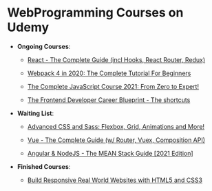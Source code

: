 # WebProgramming Courses on Udemy

- **Ongoing Courses**:
    
    - [React - The Complete Guide (incl Hooks, React Router, Redux)](https://www.udemy.com/course/react-the-complete-guide-incl-redux/)
    
    - [Webpack 4 in 2020: The Complete Tutorial For Beginners](https://www.udemy.com/course/webpack-from-beginner-to-advanced/)
        
    - [The Complete JavaScript Course 2021: From Zero to Expert!](https://www.udemy.com/course/the-complete-javascript-course)
        
    - [The Frontend Developer Career Blueprint - The shortcuts](https://www.udemy.com/course/the-frontend-developer-career-blueprint-the-shortcuts)

- **Waiting List**:

    - [Advanced CSS and Sass: Flexbox, Grid, Animations and More!](https://www.udemy.com/course/advanced-css-and-sass)

    - [Vue - The Complete Guide (w/ Router, Vuex, Composition API)](https://www.udemy.com/course/vuejs-2-the-complete-guide)

    - [Angular & NodeJS - The MEAN Stack Guide [2021 Edition]](https://www.udemy.com/course/angular-2-and-nodejs-the-practical-guide)

- **Finished Courses**:

    - [Build Responsive Real World Websites with HTML5 and CSS3](https://www.udemy.com/course/design-and-develop-a-killer-website-with-html5-and-css3/) 